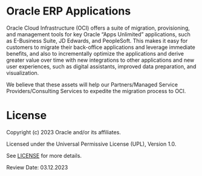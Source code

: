 # Oracle ERP Applications

Oracle Cloud Infrastructure (OCI) offers a suite of migration, provisioning, and management tools for key Oracle “Apps Unlimited” applications, such as E-Business Suite, JD Edwards, and PeopleSoft. This makes it easy for customers to migrate their back-office applications and leverage immediate benefits, and also to incrementally optimize the applications and derive greater value over time with new integrations to other applications and new user experiences, such as digital assistants, improved data preparation, and visualization.

We believe that these assets will help our Partners/Managed Service Providers/Consulting Services to expedite the migration process to OCI.

# License

Copyright (c) 2023 Oracle and/or its affiliates.

Licensed under the Universal Permissive License (UPL), Version 1.0.

See [LICENSE](https://github.com/oracle-devrel/technology-engineering/blob/folder-structure/LICENSE) for more details.

Review Date: 03.12.2023
